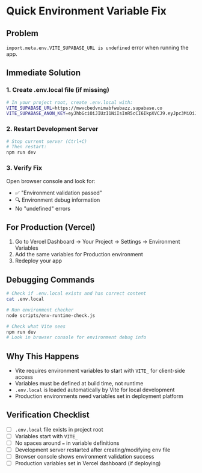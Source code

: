 # Quick Environment Variable Fix

## Problem
`import.meta.env.VITE_SUPABASE_URL is undefined` error when running the app.

## Immediate Solution

### 1. Create .env.local file (if missing)
```bash
# In your project root, create .env.local with:
VITE_SUPABASE_URL=https://mwvcbedvnimabfwubazz.supabase.co
VITE_SUPABASE_ANON_KEY=eyJhbGciOiJIUzI1NiIsInR5cCI6IkpXVCJ9.eyJpc3MiOiJzdXBhYmFzZSIsInJlZiI6Im13dmNiZWR2bmltYWJmd3ViYXp6Iiwicm9sZSI6ImFub24iLCJpYXQiOjE3NDg1NjIyMzksImV4cCI6MjA2NDEzODIzOX0.koz-XZMMXUk2XfXwRvar5UqQSZVK5WTtFfmPZ0HskSY
```

### 2. Restart Development Server
```bash
# Stop current server (Ctrl+C)
# Then restart:
npm run dev
```

### 3. Verify Fix
Open browser console and look for:
- ✅ "Environment validation passed"
- 🔍 Environment debug information
- No "undefined" errors

## For Production (Vercel)
1. Go to Vercel Dashboard → Your Project → Settings → Environment Variables
2. Add the same variables for Production environment
3. Redeploy your app

## Debugging Commands
```bash
# Check if .env.local exists and has correct content
cat .env.local

# Run environment checker
node scripts/env-runtime-check.js

# Check what Vite sees
npm run dev
# Look in browser console for environment debug info
```

## Why This Happens
- Vite requires environment variables to start with `VITE_` for client-side access
- Variables must be defined at build time, not runtime
- `.env.local` is loaded automatically by Vite for local development
- Production environments need variables set in deployment platform

## Verification Checklist
- [ ] `.env.local` file exists in project root
- [ ] Variables start with `VITE_`
- [ ] No spaces around `=` in variable definitions
- [ ] Development server restarted after creating/modifying env file
- [ ] Browser console shows environment validation success
- [ ] Production variables set in Vercel dashboard (if deploying)